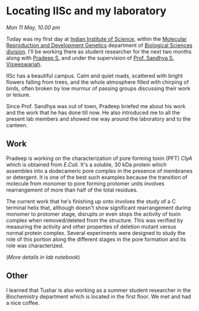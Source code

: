 Locating IISc and my laboratory
===============================
*Mon 11 May, 10.00 pm*

Today was my first day at [Indian Institute of
Science](http://www.iisc.ernet.in/), within the [Molecular Reproduction and
Development Genetics](http://www.mrdg.iisc.ernet.in/) department of [Biological
Sciences division](www.be.iisc.ernet.in). I'll be working there as student
researcher for the next two months along with [Pradeep S.]() and under the
supervision of [Prof. Sandhya S.
Visweswariah](http://www.mrdg.iisc.ernet.in/sandhyav/index.htm).

IISc has a beautiful campus. Calm and quiet roads, scattered with bright
flowers falling from trees, and the whole atmosphere filled with chirping of
birds, often broken by low murmur of passing groups discussing their work
or leisure.

Since Prof. Sandhya was out of town, Pradeep briefed me about his work and
the work that he has done till now. He also introduced me to all the present
lab members and showed me way around the laboratory and to the canteen.

Work
----

Pradeep is working on the characterization of pore forming toxin (PFT) *ClyA*
which is obtained from *E.Coli*. It's a soluble, 30 kDa protein which assembles
into a dodecameric pore complex in the presence of membranes or detergent. It
is one of the best such examples because the transition of molecule from
monomer to pore forming protomer units involves rearrangement of more than half
of the total residues.

The current work that he's finishing up onto involves the study of a C terminal
helix that, although doesn't show significant rearrangement during monomer to
protomer stage, disrupts or even stops the activity of toxin complex when
removed/deleted from the structure. This was verified by measuring the activity
and other properties of deletion mutant versus normal protein complex. Several
experiments were designed to study the role of this portion along the different
stages in the pore formation and its role was characterized.

(*More details in lab notebook*)

Other
-----

I learned that Tushar is also working as a summer student researcher in the
Biochemistry department which is located in the first floor. We met and had a
nice coffee.
